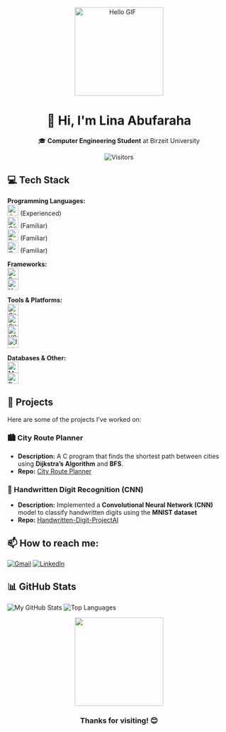 <div align="center">
  <img src="https://user-images.githubusercontent.com/74038190/221352975-94759904-aa4c-4032-a8ab-b546efb9c478.gif" width="200" alt="Hello GIF">
  <h1>👋 Hi, I'm Lina Abufaraha</h1>
  <p>🎓 <b>Computer Engineering Student</b> at Birzeit University</p>
  
  ![Visitors](https://visitor-badge.glitch.me/badge?page_id=LinaAbufaraha.LinaAbufaraha)
</div>

## 💻 Tech Stack

**Programming Languages:**  
<img src="https://img.shields.io/badge/Java-007396?style=flat&logo=java&logoColor=white" height="25" alt="Java"> (Experienced)  
<img src="https://img.shields.io/badge/C%23-239120?style=flat&logo=c-sharp&logoColor=white" height="25" alt="C#"> (Familiar)  
<img src="https://img.shields.io/badge/Python-3776AB?style=flat&logo=python&logoColor=white" height="25" alt="Python"> (Familiar)  
<img src="https://img.shields.io/badge/C-A8B9CC?style=flat&logo=c&logoColor=white" height="25" alt="C"> (Familiar)  

**Frameworks:**  
<img src="https://img.shields.io/badge/Spring_Boot-6DB33F?style=flat&logo=spring&logoColor=white" height="25" alt="Spring Boot">  
<img src="https://img.shields.io/badge/Unity-000000?style=flat&logo=unity&logoColor=white" height="25" alt="Unity">  

**Tools & Platforms:**  
<img src="https://img.shields.io/badge/Git-F05032?style=flat&logo=git&logoColor=white" height="25" alt="Git">  
<img src="https://img.shields.io/badge/GitHub-181717?style=flat&logo=github&logoColor=white" height="25" alt="GitHub">  
<img src="https://img.shields.io/badge/VS_Code-007ACC?style=flat&logo=visual-studio-code&logoColor=white" height="25" alt="VS Code">  
<img src="https://img.shields.io/badge/IntelliJ_IDEA-000000?style=flat&logo=intellij-idea&logoColor=white" height="25" alt="IntelliJ IDEA">  

**Databases & Other:**  
<img src="https://img.shields.io/badge/MySQL-4479A1?style=flat&logo=mysql&logoColor=white" height="25" alt="MySQL">  
<img src="https://img.shields.io/badge/Bash-4EAA25?style=flat&logo=gnu-bash&logoColor=white" height="25" alt="Bash">  


## 📌 Projects  
Here are some of the projects I've worked on:  

### 🏙️ City Route Planner  
- **Description:** A C program that finds the shortest path between cities using **Dijkstra’s Algorithm** and **BFS**.  
- **Repo:** [City Route Planner](https://github.com/LinaAbufaraha/City-Route-Planner)  

### 🤖 Handwritten Digit Recognition (CNN)  
- **Description:** Implemented a **Convolutional Neural Network (CNN)** model to classify handwritten digits using the **MNIST dataset**  
- **Repo:** [Handwritten-Digit-ProjectAI](https://github.com/LinaAbufaraha/Handwritten-Digit-Recognition-using-CNN-ProjectAI)

##  📫 How to reach me:
[![Gmail](https://img.shields.io/badge/-linaabufarha1@gmail.com-D14836?logo=gmail&logoColor=white)](mailto:linaabufarha1@gmail.com)
  [![LinkedIn](https://img.shields.io/badge/-LinkedIn-0077B5?logo=linkedin&logoColor=white)](https://www.linkedin.com/in/lina-abufarha-937734273/)


## 📊 GitHub Stats
![My GitHub Stats](https://github-readme-stats.vercel.app/api?username=LinaAbufaraha&show_icons=true&theme=radical)
![Top Languages](https://github-readme-stats.vercel.app/api/top-langs/?username=LinaAbufaraha&layout=compact&theme=radical)

<div align="center">
  <!-- الصورة الثانية -->
  <img src="https://media.giphy.com/media/3o7abuJ8lCW1f5CmO4/giphy.gif" width="200">
  <h3>Thanks for visiting! 😊</h3>
</div>



